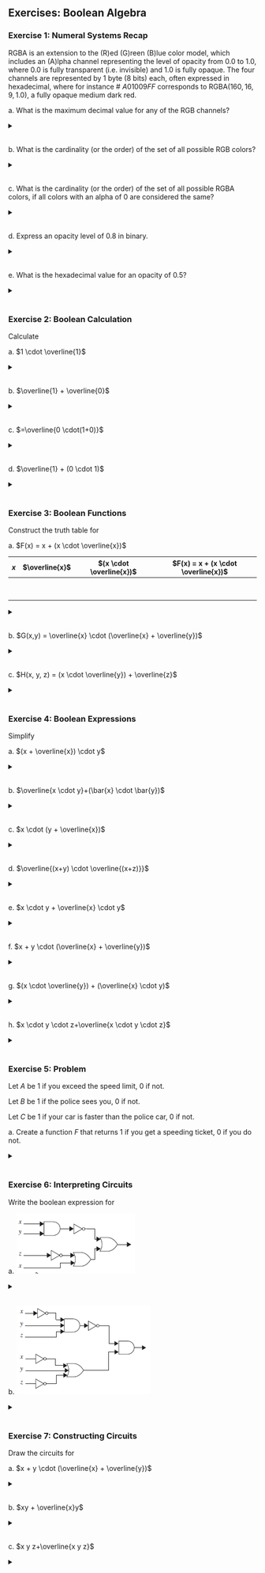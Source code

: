 ## Exercises: Boolean Algebra

### Exercise 1: Numeral Systems Recap

RGBA is an extension to the (R)ed (G)reen (B)lue color model, which includes an (A)lpha channel representing the level of opacity from $0.0$ to $1.0$, where $0.0$ is fully transparent (i.e. invisible) and $1.0$ is fully opaque.
The four channels are represented by 1 byte (8 bits) each, often expressed in hexadecimal, where for instance # $A01009FF$ corresponds to RGBA($160, 16, 9, 1.0$), a fully opaque medium dark red.

a. What is the maximum decimal value for any of the RGB channels?
<details>
<br>
<summary> </summary>
$255$
</details>
<br>

b. What is the cardinality (or the order) of the set of all possible RGB colors?
<details>
<br>
<summary> </summary>
$16^{6} = 16 777 216$
</details>
<br>

c. What is the cardinality (or the order) of the set of all possible RGBA colors, if all colors with an alpha of $0$ are considered the same?
<details>
<br>
<summary> </summary>
$16^{6} \cdot (16^2-1) + 1 = 16 777 216 \cdot 255 + 1 = 4 278 190 081$
</details>
<br>

d. Express an opacity level of $0.8$ in binary.
<details>
<br>
<summary> </summary>
$255 \cdot 0.8 = 204_{10} = 11001100_2$
</details>
<br>

e. What is the hexadecimal value for an opacity of $0.5$?
<details>
<br>
<summary> </summary>
$\approx 79$ or $80$
</details>
<br>

### Exercise 2: Boolean Calculation

Calculate

a. $1 \cdot \overline{1}$  
<details>
<br>
<summary> </summary>
$0$
</details>
<br>

b. $\overline{1} + \overline{0}$  
<details>
<br>
<summary> </summary>
$1$
</details>
<br>

c. $=\overline{0 \cdot(1+0)}$
<details>
<br>
<summary> </summary>
$1$
</details>
<br>

d. $\overline{1} + (0 \cdot 1)$  
<details>
<br>
<summary> </summary>
$0$
</details>
<br>

### Exercise 3: Boolean Functions
Construct the truth table for

a. $F(x) = x + (x \cdot \overline{x})$

| $x$ | $\overline{x}$ | $(x \cdot \overline{x})$ | $F(x) = x + (x \cdot \overline{x})$ |
|:-:|:------------------:|:--------------------------:|:---------------------------------------:|
|  |         &nbsp;          |                         |                                     |
|  |         &nbsp;          |                          |                                     |

<details>
<br>
<summary> </summary>

| $x$ | $\overline{x}$ | $(x \cdot \overline{x})$ | $F(x) = x + (x \cdot \overline{x})$ |
|:-:|:------------------:|:--------------------------:|:---------------------------------------:|
| 0 |         1          |             0              |                   0                    |
| 1 |         0          |             0              |                   1                    |

</details>
<br>

b. $G(x,y) = \overline{x} \cdot (\overline{x} + \overline{y})$

<details>
<br>
<summary> </summary>

| $x$ | $y$ | $\overline{x}$ | $\overline{y}$ | $(\overline{x} + \overline{y})$ | $G(x,y)=\overline{x} \cdot (\overline{x} + \overline{y})$ |
|:-:|:-:|:------------------:|:------------------:|:--------------------------------:|:------------------------------------------------------------:|
| 0 | 0 |         1          |         1          |               1                |                              1                               |
| 0 | 1 |         1          |         0          |               1                |                              1                               |
| 1 | 0 |         0          |         1          |               1                |                              0                               |
| 1 | 1 |         0          |         0          |               0                |                              0                               |

</details>
<br>

c. $H(x, y, z) = (x \cdot \overline{y}) + \overline{z}$

<details>
<br>
<summary> </summary>

| $x$ | $y$ | $z$ | $\overline{y}$ | $\overline{z}$ | $(x \cdot \overline{y})$ | $H(x,y,z)=(x \cdot \overline{y}) + \overline{z}$ |
|:-:|:-:|:-:|:------------------:|:------------------:|:--------------------------:|:--------------------------------------------------------:|
| 0 | 0 | 0 |         1          |         1          |             0              |                            1                             |
| 0 | 0 | 1 |         1          |         0          |             0              |                            0                             |
| 0 | 1 | 0 |         0          |         1          |             0              |                            1                             |
| 0 | 1 | 1 |         0          |         0          |             0              |                            0                             |
| 1 | 0 | 0 |         1          |         1          |             1              |                            1                             |
| 1 | 0 | 1 |         1          |         0          |             1              |                            1                             |
| 1 | 1 | 0 |         0          |         1          |             0              |                            1                             |
| 1 | 1 | 1 |         0          |         0          |             0              |                            0                             |

</details>
<br>

### Exercise 4: Boolean Expressions

Simplify

a. $(x + \overline{x}) \cdot y$  
<details>
<br>
<summary> </summary>
$y$
</details>
<br>

b. $\overline{x \cdot y}+(\bar{x} \cdot \bar{y})$
<details>
<br>
<summary> </summary>
$\overline{xy}$
</details>
<br>

c. $x \cdot (y + \overline{x})$  
<details>
<br>
<summary> </summary>
$x \cdot y$
</details>
<br>

d. $\overline{(x+y) \cdot \overline{(x+z)}}$
<details>
<br>
<summary> </summary>
$x + \overline{y} + z$
</details>
<br>

e. $x \cdot y + \overline{x} \cdot y$  
<details>
<br>
<summary> </summary>
$y$
</details>
<br>

f. $x + y \cdot (\overline{x} + \overline{y})$
<details>
<br>
<summary> </summary>
$x + y$
</details>
<br>

g. $(x \cdot \overline{y}) + (\overline{x} \cdot y)$  
<details>
<br>
<summary> </summary>
$(x \cdot \overline{y}) + (\overline{x} \cdot y)$
</details>
<br>

h. $x \cdot y \cdot z+\overline{x \cdot y \cdot z}$
<details>
<br>
<summary> </summary>
$1$
</details>
<br>

### Exercise 5: Problem

Let $A$ be 1 if you exceed the speed limit, 0 if not.

Let $B$ be 1 if the police sees you, 0 if not.

Let $C$ be 1 if your car is faster than the police car, 0 if not.

a. Create a function $F$ that returns 1 if you get a speeding ticket, 0 if you do not.
<details>
<br>
<summary> </summary>
$F(A,B,C) = A \cdot B \cdot \overline{C}$

$F(A,B,C) = A \cdot B \cdot 1$ if you are not into car chases.
</details>
<br>

### Exercise 6: Interpreting Circuits

Write the boolean expression for

a. <img src="https://github.com/jakobmwang/MSE1/blob/main/src/circuit3.png">
<details>
<br>
<summary> </summary>
$\overline{x \cdot y}+(\overline{z}+x)$
</details>
<br>

b. <img src="https://github.com/jakobmwang/MSE1/blob/main/src/circuit4.png">
<details>
<br>
<summary> </summary>
<img src="https://github.com/jakobmwang/MSE1/blob/main/src/equation%20(7).svg">
</details>
<br>

### Exercise 7: Constructing Circuits

Draw the circuits for

a. $x + y \cdot (\overline{x} + \overline{y})$
<details>
<br>
<summary> </summary>
<img src="https://github.com/jakobmwang/MSE1/blob/main/src/circuit5.png">
</details>
<br>

b. $xy + \overline{x}y$
<details>
<br>
<summary> </summary>
<img src="https://github.com/jakobmwang/MSE1/blob/main/src/circuit6.png">
</details>
<br>

c. $x y z+\overline{x y z}$
<details>
<br>
<summary> </summary>
<img src="https://github.com/jakobmwang/MSE1/blob/main/src/circuit7.png">
</details>
<br>
